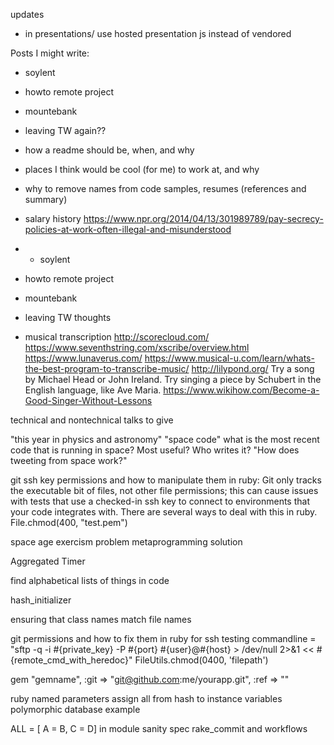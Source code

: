 updates
- in presentations/ use hosted presentation js instead of vendored

Posts I might write:
- soylent
- howto remote project
- mountebank
- leaving TW again??
- how a readme should be, when, and why

- places I think would be cool (for me) to work at, and why
- why to remove names from code samples, resumes (references and summary)
- salary history https://www.npr.org/2014/04/13/301989789/pay-secrecy-policies-at-work-often-illegal-and-misunderstood
- - soylent
- howto remote project
- mountebank
- leaving TW thoughts
- musical transcription http://scorecloud.com/ https://www.seventhstring.com/xscribe/overview.html https://www.lunaverus.com/ https://www.musical-u.com/learn/whats-the-best-program-to-transcribe-music/  http://lilypond.org/
Try a song by Michael Head or John Ireland. Try singing a piece by Schubert in the English language, like Ave Maria. https://www.wikihow.com/Become-a-Good-Singer-Without-Lessons


technical and nontechnical talks to give

"this year in physics and astronomy"
"space code" what is the most recent code that is running in space? Most useful? Who writes it?
"How does tweeting from space work?"


git ssh key permissions and how to manipulate them in ruby:
Git only tracks the executable bit of files, not other file permissions; this can cause issues with tests that use a checked-in ssh key to connect to environments that your code integrates with. There are several ways to deal with this in ruby.
File.chmod(400, "test.pem")

space age exercism problem metaprogramming solution

Aggregated Timer

find alphabetical lists of things in code

hash_initializer

ensuring that class names match file names

git permissions and how to fix them in ruby for ssh testing
commandline = "sftp -q -i #{private_key} -P #{port} #{user}@#{host} > /dev/null 2>&1 << #{remote_cmd_with_heredoc}"
FileUtils.chmod(0400, 'filepath')

gem "gemname", :git => "git@github.com:me/yourapp.git", :ref => "<ref>"

ruby
named parameters
assign all from hash to instance variables
polymorphic database example


ALL = [ A = B, C = D] in module
sanity spec
rake_commit and workflows
